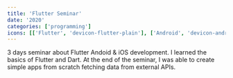 ```yaml
---
title: 'Flutter Seminar'
date: '2020'
categories: ['programming']
icons: [['Flutter', 'devicon-flutter-plain'], ['Android', 'devicon-android-plain'], ['iOS', 'devicon-apple-original']]
---
```


3 days seminar about Flutter Andoid & iOS development. I learned the basics of Flutter and Dart. At the end of the seminar, I was able to create simple apps from scratch fetching data from external APIs.
